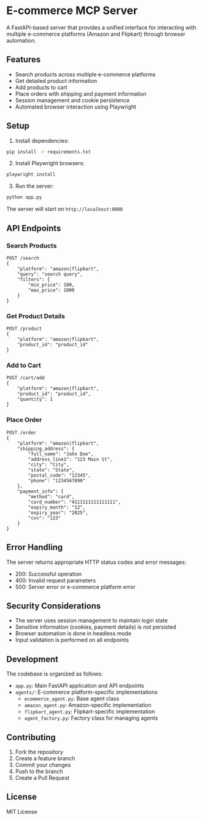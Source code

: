 # E-commerce MCP Server

A FastAPI-based server that provides a unified interface for interacting with multiple e-commerce platforms (Amazon and Flipkart) through browser automation.

## Features

- Search products across multiple e-commerce platforms
- Get detailed product information
- Add products to cart
- Place orders with shipping and payment information
- Session management and cookie persistence
- Automated browser interaction using Playwright

## Setup

1. Install dependencies:
```bash
pip install -r requirements.txt
```

2. Install Playwright browsers:
```bash
playwright install
```

3. Run the server:
```bash
python app.py
```

The server will start on `http://localhost:8000`

## API Endpoints

### Search Products
```http
POST /search
{
    "platform": "amazon|flipkart",
    "query": "search query",
    "filters": {
        "min_price": 100,
        "max_price": 1000
    }
}
```

### Get Product Details
```http
POST /product
{
    "platform": "amazon|flipkart",
    "product_id": "product_id"
}
```

### Add to Cart
```http
POST /cart/add
{
    "platform": "amazon|flipkart",
    "product_id": "product_id",
    "quantity": 1
}
```

### Place Order
```http
POST /order
{
    "platform": "amazon|flipkart",
    "shipping_address": {
        "full_name": "John Doe",
        "address_line1": "123 Main St",
        "city": "City",
        "state": "State",
        "postal_code": "12345",
        "phone": "1234567890"
    },
    "payment_info": {
        "method": "card",
        "card_number": "4111111111111111",
        "expiry_month": "12",
        "expiry_year": "2025",
        "cvv": "123"
    }
}
```

## Error Handling

The server returns appropriate HTTP status codes and error messages:

- 200: Successful operation
- 400: Invalid request parameters
- 500: Server error or e-commerce platform error

## Security Considerations

- The server uses session management to maintain login state
- Sensitive information (cookies, payment details) is not persisted
- Browser automation is done in headless mode
- Input validation is performed on all endpoints

## Development

The codebase is organized as follows:

- `app.py`: Main FastAPI application and API endpoints
- `agents/`: E-commerce platform-specific implementations
  - `ecommerce_agent.py`: Base agent class
  - `amazon_agent.py`: Amazon-specific implementation
  - `flipkart_agent.py`: Flipkart-specific implementation
  - `agent_factory.py`: Factory class for managing agents

## Contributing

1. Fork the repository
2. Create a feature branch
3. Commit your changes
4. Push to the branch
5. Create a Pull Request

## License

MIT License
